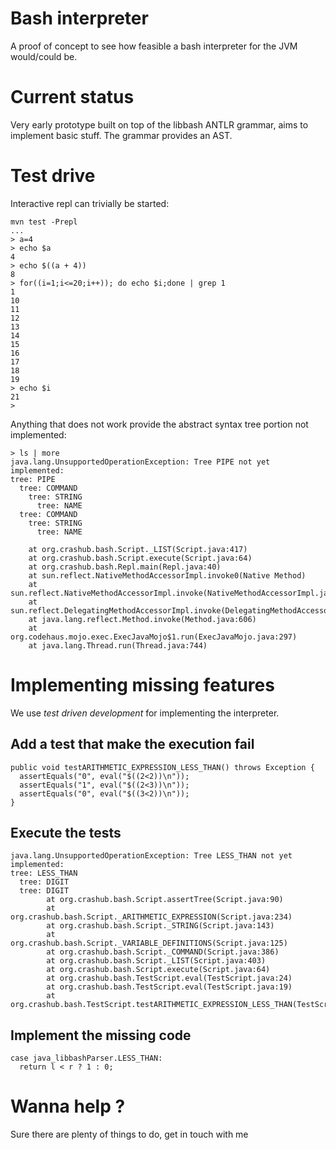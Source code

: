 # Bash interpreter

A proof of concept to see how feasible a bash interpreter for the JVM would/could be.

# Current status

Very early prototype built on top of the libbash ANTLR grammar, aims to implement basic stuff. The grammar
provides an AST.

# Test drive

Interactive repl can trivially be started:

    mvn test -Prepl
    ...
    > a=4
    > echo $a
    4
    > echo $((a + 4))
    8
    > for((i=1;i<=20;i++)); do echo $i;done | grep 1
    1
    10
    11
    12
    13
    14
    15
    16
    17
    18
    19
    > echo $i
    21
    >

Anything that does not work provide the abstract syntax tree portion not implemented:

    > ls | more
    java.lang.UnsupportedOperationException: Tree PIPE not yet implemented:
    tree: PIPE
      tree: COMMAND
        tree: STRING
          tree: NAME
      tree: COMMAND
        tree: STRING
          tree: NAME

    	at org.crashub.bash.Script._LIST(Script.java:417)
    	at org.crashub.bash.Script.execute(Script.java:64)
    	at org.crashub.bash.Repl.main(Repl.java:40)
    	at sun.reflect.NativeMethodAccessorImpl.invoke0(Native Method)
    	at sun.reflect.NativeMethodAccessorImpl.invoke(NativeMethodAccessorImpl.java:57)
    	at sun.reflect.DelegatingMethodAccessorImpl.invoke(DelegatingMethodAccessorImpl.java:43)
    	at java.lang.reflect.Method.invoke(Method.java:606)
    	at org.codehaus.mojo.exec.ExecJavaMojo$1.run(ExecJavaMojo.java:297)
    	at java.lang.Thread.run(Thread.java:744)

# Implementing missing features

We use _test driven development_ for implementing the interpreter.

## Add a test that make the execution fail

    public void testARITHMETIC_EXPRESSION_LESS_THAN() throws Exception {
      assertEquals("0", eval("$((2<2))\n"));
      assertEquals("1", eval("$((2<3))\n"));
      assertEquals("0", eval("$((3<2))\n"));
    }

## Execute the tests

    java.lang.UnsupportedOperationException: Tree LESS_THAN not yet implemented:
    tree: LESS_THAN
      tree: DIGIT
      tree: DIGIT
            at org.crashub.bash.Script.assertTree(Script.java:90)
            at org.crashub.bash.Script._ARITHMETIC_EXPRESSION(Script.java:234)
            at org.crashub.bash.Script._STRING(Script.java:143)
            at org.crashub.bash.Script._VARIABLE_DEFINITIONS(Script.java:125)
            at org.crashub.bash.Script._COMMAND(Script.java:386)
            at org.crashub.bash.Script._LIST(Script.java:403)
            at org.crashub.bash.Script.execute(Script.java:64)
            at org.crashub.bash.TestScript.eval(TestScript.java:24)
            at org.crashub.bash.TestScript.eval(TestScript.java:19)
            at org.crashub.bash.TestScript.testARITHMETIC_EXPRESSION_LESS_THAN(TestScript.java:88)

## Implement the missing code

    case java_libbashParser.LESS_THAN:
      return l < r ? 1 : 0;

# Wanna help ?

Sure there are plenty of things to do, get in touch with me